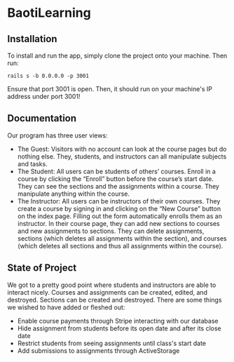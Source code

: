 # BaotiLearning
## Installation
To install and run the app, simply clone the project onto your machine. Then run:
```
rails s -b 0.0.0.0 -p 3001
```
Ensure that port 3001 is open. Then, it should run on your machine's IP address under port 3001!

## Documentation
Our program has three user views:
* The Guest: Visitors with no account can look at the course pages but do nothing else. They, students, and instructors can all manipulate subjects and tasks.
* The Student: All users can be students of others’ courses. Enroll in a course by clicking the “Enroll” button before the course’s start date. They can see the sections and the assignments within a course. They manipulate anything within the course.
* The Instructor: All users can be instructors of their own courses. They create a course by signing in and clicking on the “New Course” button on the index page. Filling out the form automatically enrolls them as an instructor. In their course page, they can add new sections to courses and new assignments to sections. They can delete assignments, sections (which deletes all assignments within the section), and courses (which deletes all sections and thus all assignments within the course).

## State of Project
We got to a pretty good point where students and instructors are able to interact nicely. Courses and assignments can be created, edited, and destroyed. Sections can be created and destroyed. There are some things we wished to have added or fleshed out:
* Enable course payments through Stripe interacting with our database
* Hide assignment from students before its open date and after its close date
* Restrict students from seeing assignments until class's start date
* Add submissions to assignments through ActiveStorage
